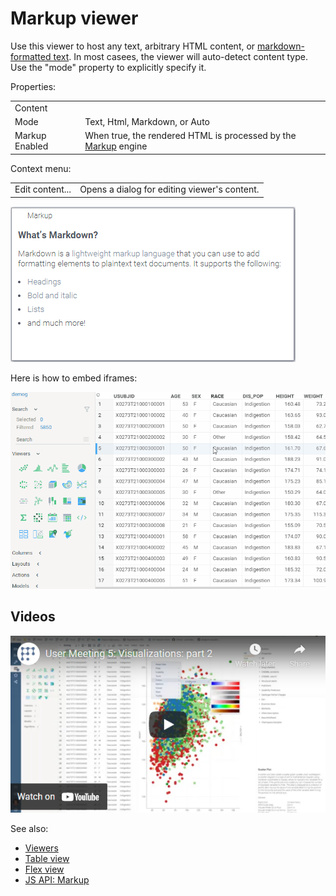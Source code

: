 <!-- TITLE: Markup viewer -->
<!-- SUBTITLE: -->

# Markup viewer

Use this viewer to host any text, arbitrary HTML content, or [markdown-formatted text](../../overview/markdown.md). In most casees,
the viewer will auto-detect content type. Use the "mode" property to explicitly specify it.

Properties:

|                     |         |
|---------------------|---------|
| Content             |     |
| Mode                | Text, Html, Markdown, or Auto |
| Markup Enabled      | When true, the rendered HTML is processed by the [Markup](../../overview/markup.md) engine |

Context menu:

|                       |                 |
|-----------------------|-----------------|
| Edit content...       | Opens a dialog for editing viewer's content.   |


![Markup Viewer](markup-viewer.png "Markup Viewer") 

Here is how to embed iframes:

![Markup Viewer](markup-iframe-embedding.gif "iframe embedding") 

## Videos

[![Markup Viewer](../../uploads/youtube/visualizations2.png "Open on Youtube")](https://www.youtube.com/watch?v=7MBXWzdC0-I&t=3052s)

See also: 
  
  * [Viewers](../viewers.md)
  * [Table view](../../overview/table-view.md)
  * [Flex view](../../overview/flex-view.md)
  * [JS API: Markup](https://public.datagrok.ai/js/samples/ui/viewers/types/markup)
